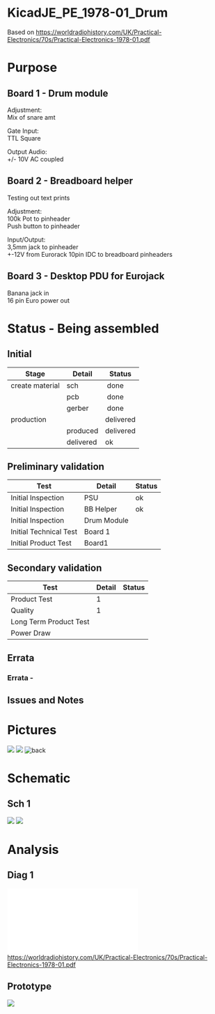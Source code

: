 # KicadJE_PE_1978-01_Drum
Based on https://worldradiohistory.com/UK/Practical-Electronics/70s/Practical-Electronics-1978-01.pdf

# Purpose

## Board 1 - Drum module
Adjustment:  
Mix of snare amt

Gate Input:  
TTL Square

Output Audio:  
+/- 10V AC coupled

## Board 2 - Breadboard helper
Testing out text prints

Adjustment:  
100k Pot to pinheader  
Push button to pinheader

Input/Output:  
3,5mm jack to pinheader  
+-12V from Eurorack 10pin IDC to breadboard pinheaders

## Board 3 - Desktop PDU for Eurojack
Banana jack in  
16 pin Euro power out

# Status - Being assembled
## Initial 
| Stage  | Detail | Status |
| ------------- | ------------- | ------------- |
| create material  | sch | done |
| | pcb | done |
| | gerber | done |
| production  |   | delivered |
|  | produced | delivered |
|  | delivered | ok |
## Preliminary validation
| Test  | Detail | Status |
| ------------- | ------------- | ------------- |
| Initial Inspection | PSU | ok |
| Initial Inspection | BB Helper | ok |
| Initial Inspection | Drum Module |  |
| Initial Technical Test | Board 1 |  |
| Initial Product Test | Board1 |  |

## Secondary validation
| Test  | Detail | Status |
| ------------- | ------------- |------------- |
| Product Test | 1 | |
| Quality | 1 | |
| Long Term Product Test |  |  |
| Power Draw |  | 

## Errata
### Errata - 

## Issues and Notes
### 

# Pictures
![](KicadJE_Drum_PE78_Face.png)
![](KicadJE_Drum_PE78_Front1.png)
![back](KicadJE_Drum_PE78_Back1.png)

# Schematic
## Sch 1
![](KicadJE_Drum_PE78_sch1.jpg)
![](KicadJE_Drum_PE78_sch2.jpg)

# Analysis
## Diag 1
![](.pdf)
https://worldradiohistory.com/UK/Practical-Electronics/70s/Practical-Electronics-1978-01.pdf

## Prototype
![](.jpg)
